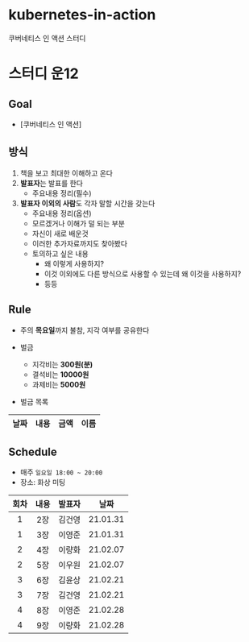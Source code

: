 # kubernetes-in-action
쿠버네티스 인 액션 스터디


# 스터디 운12

## Goal
* [쿠버네티스 인 액션]

## 방식
1. 책을 보고 최대한 이해하고 온다
2. **발표자**는 발표를 한다
    - 주요내용 정리(필수)
3. **발표자 이외의 사람**도 각자 말할 시간을 갖는다
    - 주요내용 정리(옵션)
    - 모르겠거나 이해가 덜 되는 부분
    - 자신이 새로 배운것
    - 이러한 추가자료까지도 찾아봤다
    - 토의하고 싶은 내용
        - 왜 이렇게 사용하지?
        - 이것 이외에도 다른 방식으로 사용할 수 있는데 왜 이것을 사용하지?
        - 등등

## Rule
- 주의 **목요일**까지 불참, 지각 여부를 공유한다
- 벌금
    - 지각비는 **300원(분)**
    - 결석비는 **10000원**
    - 과제비는 **5000원**

- 벌금 목록

|날짜|내용|금액|이름|  
| :---: | :---: | :---: | :---: |  



## Schedule
- 매주 `일요일 18:00 ~ 20:00`
- 장소: 화상 미팅

|회차|내용|발표자|날짜|
| :---: | :---: | :---: | :---: |
| 1 | 2장  | 김건영 | 21.01.31 |
| 1 | 3장  | 이영준 | 21.01.31 |
| 2 | 4장  | 이량화 | 21.02.07 |
| 2 | 5장  | 이우원 | 21.02.07 |
| 3 | 6장  | 김윤상 | 21.02.21 |
| 3 | 7장  | 김건영 | 21.02.21 |
| 4 | 8장  | 이영준 | 21.02.28 |
| 4 | 9장  | 이량화 | 21.02.28 |











